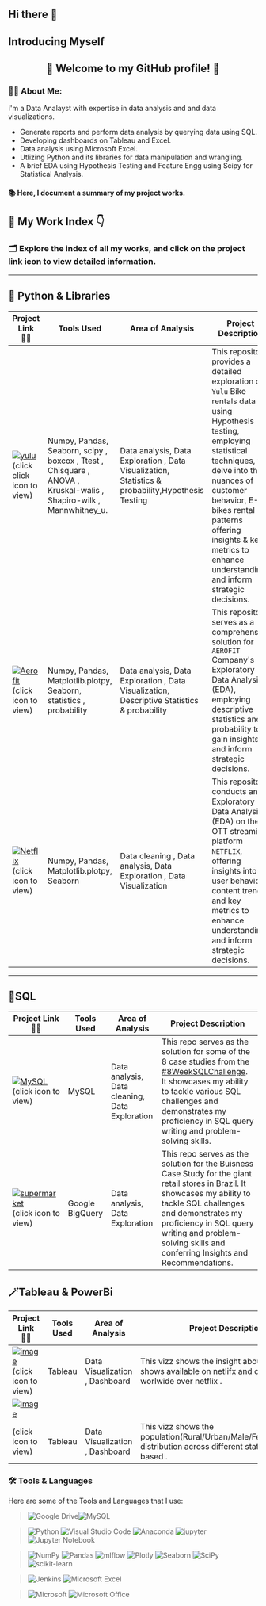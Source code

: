 ## Hi there 👋
## Introducing Myself

<h2 align="center"> 🌟 Welcome to my GitHub profile! 🌟</h2>

### 🤷‍♂️ About Me:

I'm a Data Analayst with expertise in data analysis and  and data visualizations. 


- Generate reports and perform data analysis by querying data using SQL.
- Developing dashboards on Tableau and Excel.
- Data analysis using Microsoft Excel.
- Utlizing Python and its libraries for data manipulation and wrangling.
- A brief EDA using Hypothesis Testing and Feature Engg using Scipy for Statistical Analysis.

#### 📚 Here, I document a summary of my project works. 

## 📂 My Work Index 👇 

### 🗂️ Explore the index of all my works, and click on the project link icon to view detailed information.


***
## 🐍 Python & Libraries

| Project Link 🫵🏼 | Tools Used | Area of Analysis | Project Description | 
|----- |---|---|---|
| [![yulu](https://img.shields.io/badge/YULU-2D8CFF?style=for-the-badge&logo=proto.io&logoColor=white)](https://github.com/monikasingh09/Yulu-HypothesisTesting)(click click icon to view) | Numpy, Pandas, Seaborn, scipy , boxcox , Ttest , Chisquare , ANOVA , Kruskal-walis , Shapiro-wilk , Mannwhitney_u. | Data analysis, Data Exploration , Data Visualization, Statistics & probability,Hypothesis Testing | This repository provides a detailed exploration of `Yulu` Bike rentals data using Hypothesis testing, employing statistical techniques, we delve into the nuances of customer behavior, E-bikes rental patterns offering insights & key metrics to enhance understanding and inform strategic decisions.|
| [![Aerofit](https://img.shields.io/badge/AEROFIT-e0e0e0?style=for-the-badge&logo=inkscape&logoColor=blue)](https://github.com/monikasingh09/Aerofit-CaseStudy) (click icon to view)| Numpy, Pandas, Matplotlib.plotpy, Seaborn, statistics , probability | Data analysis, Data Exploration , Data Visualization, Descriptive Statistics & probability | This repository serves as a comprehensive solution for `AEROFIT` Company's Exploratory Data Analysis (EDA), employing descriptive statistics and probability to gain insights and inform strategic decisions.|
| [![Netflix](https://img.shields.io/badge/NETFLIX-181717?style=for-the-badge&logo=netflix&logoColor=red)](https://github.com/monikasingh09/Netflix-EDA) (click icon to view)| Numpy, Pandas, Matplotlib.plotpy, Seaborn | Data cleaning , Data analysis, Data Exploration , Data Visualization | This repository conducts an Exploratory Data Analysis (EDA) on the OTT streaming platform `NETFLIX`, offering insights into user behavior, content trends, and key metrics to enhance understanding and inform strategic decisions. |


***

## 📜SQL

| Project Link 🫵🏼| Tools Used | Area of Analysis | Project Description | 
|-----|---|---|---|
|[![MySQL](https://img.shields.io/badge/DANNYMA's-SQL-FFE305?.svg?style=for-the-badge&logo=polywork&logoColor=white)](https://github.com/monikasingh09/Danny-Ma-s-SQL-challenges)(click icon to view)| MySQL |Data analysis, Data cleaning, Data Exploration | This repo serves as the solution for some of the 8 case studies from the [#8WeekSQLChallenge](https://8weeksqlchallenge.com). It showcases my ability to tackle various SQL challenges and demonstrates my proficiency in SQL query writing and problem-solving skills. |
|[![supermarket](https://img.shields.io/badge/-TARGET-e0e0e0?style=for-the-badge&logo=target&logoColor=red)](https://github.com/monikasingh09/Target)(click icon to view)| Google BigQuery | Data analysis, Data Exploration | This repo serves as the solution for the Buisness Case Study for the giant retail stores in Brazil. It showcases my ability to tackle SQL challenges and demonstrates my proficiency in SQL query writing and problem-solving skills and conferring Insights and Recommendations. |



## 🪄Tableau & PowerBi

| Project Link 🫵🏼| Tools Used | Area of Analysis | Project Description | 
|----- |---|---|---|
|[![image](https://github.com/user-attachments/assets/95f78226-35d0-469c-a36f-45036b2656b4)](https://public.tableau.com/app/profile/monika.singh5722/viz/Netflix_Dashboard_17132620695150/Dashboard1)  (click icon to view)| Tableau |  Data Visualization , Dashboard  | This vizz shows the insight about Movies/Tv shows available on netlifx and content trend worlwide over netflix .|
|[![image](https://github.com/user-attachments/assets/a0c511f1-c0d3-49d1-b071-851836712a35)](https://public.tableau.com/app/profile/monika.singh5722/viz/Indian_population_dashboard/IndianPopulationdistribution) 
        (click icon to view)| Tableau |  Data Visualization , Dashboard  | This vizz shows the population(Rural/Urban/Male/Female/Literate) distribution across different states of India based .|




### <summary><b>🛠️ Tools & Languages</b></summary>
<p>
  Here are some of the Tools and Languages that I use:
  
>  ![Google Drive](https://img.shields.io/badge/Google%20BigQuery-4287F4?style=plastic&logo=google-cloud&logoColor=white)![MySQL](https://img.shields.io/badge/MySQL-%2300f.svg?style=plastic&logo=mysql&logoColor=white) 

> ![Python](https://img.shields.io/badge/Python-3670A0?style=plastic&logo=python&logoColor=ffdd54) ![Visual Studio Code](https://img.shields.io/badge/VisualStudio-%20Code-0078d7.svg?style=plastic&logo=eclipse&logoColor=white)
 ![Anaconda](https://img.shields.io/badge/Anaconda-%2344A833.svg?style=plastic&logo=anaconda&logoColor=white) ![jupyter](https://img.shields.io/badge/Jupyter-Lab-F37626.svg?style=plastic&logo=Jupyter) ![Jupyter Notebook](https://img.shields.io/badge/Jupyter_Notebooks-%23FF6F00.svg?style=plastic&logo=jupyter&logoColor=white)

>  ![NumPy](https://img.shields.io/badge/Numpy-%23ffffff.svg?style=plastic&logo=numpy&logoColor=blue) ![Pandas](https://img.shields.io/badge/pandas-%23150458.svg?style=plastic&logo=pandas&logoColor=white) ![mlflow](https://img.shields.io/badge/Matplotlib-%23ff0027.svg?style=plastic&logo=trello&logoColor=white) ![Plotly](https://img.shields.io/badge/Plotly-%233F4F25.svg?style=plastic&logo=plotly&logoColor=white) ![Seaborn](https://img.shields.io/badge/Seaborn-%23ffff00.svg?style=plastic&logo=solus&logoColor=black) ![SciPy](https://img.shields.io/badge/SciPy-%230C55A5.svg?style=plastic&logo=scipy&logoColor=%white) ![scikit-learn](https://img.shields.io/badge/scikit--learn-%23F7931E.svg?style=plastic&logo=scikit-learn&logoColor=white)

> ![Jenkins](https://img.shields.io/badge/Tableau-%232C3563.svg?style=plastic&logo=tableau&logoColor=white) ![Microsoft Excel](https://img.shields.io/badge/Microsoft_Excel-217346?style=plastic&logo=polywork&logoColor=white)
  
> ![Microsoft](https://img.shields.io/badge/Microsoft-0078D4?style=plastic&logo=protonmail&logoColor=white) ![Microsoft Office](https://img.shields.io/badge/Microsoft_Office-D83B01?style=plastic&logo=bitbucket&logoColor=white) 
  </p>



